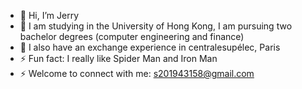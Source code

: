 - 👋 Hi, I’m Jerry
- 👀 I am studying in the University of Hong Kong, I am pursuing two bachelor degrees (computer engineering and finance)
- 👀 I also have an exchange experience in centralesupélec, Paris
- ⚡ Fun fact: I really like Spider Man and Iron Man
- ⚡ Welcome to connect with me: s201943158@gmail.com

<!---
JerryTseee/JerryTseee is a ✨ special ✨ repository because its `README.md` (this file) appears on your GitHub profile.
You can click the Preview link to take a look at your changes.
--->
